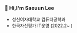 ### 👋 Hi,I'm Saeuun Lee
- 성신여자대학교 컴퓨터공학과
- 한국자산평가 IT운영 (2022.2~ )

<!--
**saeeun98/saeeun98** is a ✨ _special_ ✨ repository because its `README.md` (this file) appears on your GitHub profile.

Here are some ideas to get you started:

- 🔭 I’m currently working on ...
- 🌱 I’m currently learning ...
- 👯 I’m looking to collaborate on ...
- 🤔 I’m looking for help with ...
- 💬 Ask me about ...
- 📫 How to reach me: ...
- 😄 Pronouns: ...
- ⚡ Fun fact: ...
-->
